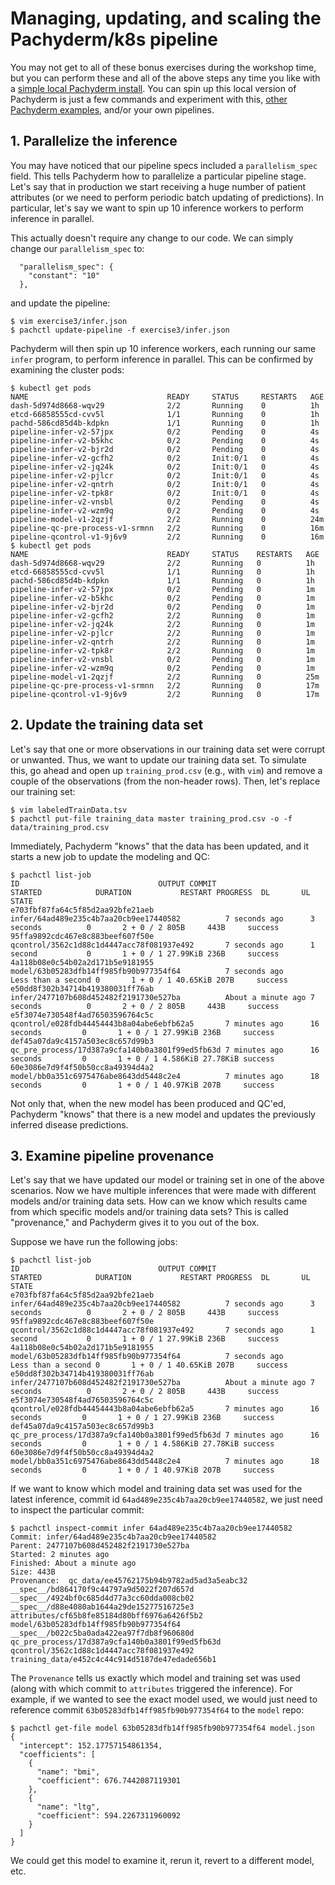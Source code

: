 # Managing, updating, and scaling the Pachyderm/k8s pipeline

You may not get to all of these bonus exercises during the workshop time, but you can perform these and all of the above steps any time you like with a [simple local Pachyderm install](http://docs.pachyderm.io/en/latest/getting_started/local_installation.html).  You can spin up this local version of Pachyderm is just a few commands and experiment with this, [other Pachyderm examples](http://docs.pachyderm.io/en/latest/examples/readme.html), and/or your own pipelines.

##  1. Parallelize the inference

You may have noticed that our pipeline specs included a `parallelism_spec` field.  This tells Pachyderm how to parallelize a particular pipeline stage. Let's say that in production we start receiving a huge number of patient attributes (or we need to perform periodic batch updating of predictions). In particular, let's say we want to spin up 10 inference workers to perform inference in parallel.

This actually doesn't require any change to our code.  We can simply change our `parallelism_spec` to:

```
  "parallelism_spec": {
    "constant": "10"
  },
```

and update the pipeline:

```
$ vim exercise3/infer.json 
$ pachctl update-pipeline -f exercise3/infer.json 
```

Pachyderm will then spin up 10 inference workers, each running our same `infer` program, to perform inference in parallel.  This can be confirmed by examining the cluster pods:

```
$ kubectl get pods
NAME                               READY     STATUS     RESTARTS   AGE
dash-5d974d8668-wqv29              2/2       Running    0          1h
etcd-66858555cd-cvv5l              1/1       Running    0          1h
pachd-586cd85d4b-kdpkn             1/1       Running    0          1h
pipeline-infer-v2-57jpx            0/2       Pending    0          4s
pipeline-infer-v2-b5khc            0/2       Pending    0          4s
pipeline-infer-v2-bjr2d            0/2       Pending    0          4s
pipeline-infer-v2-gcfh2            0/2       Init:0/1   0          4s
pipeline-infer-v2-jq24k            0/2       Init:0/1   0          4s
pipeline-infer-v2-pjlcr            0/2       Init:0/1   0          4s
pipeline-infer-v2-qntrh            0/2       Init:0/1   0          4s
pipeline-infer-v2-tpk8r            0/2       Init:0/1   0          4s
pipeline-infer-v2-vnsbl            0/2       Pending    0          4s
pipeline-infer-v2-wzm9q            0/2       Pending    0          4s
pipeline-model-v1-2qzjf            2/2       Running    0          24m
pipeline-qc-pre-process-v1-srmnn   2/2       Running    0          16m
pipeline-qcontrol-v1-9j6v9         2/2       Running    0          16m
$ kubectl get pods
NAME                               READY     STATUS    RESTARTS   AGE
dash-5d974d8668-wqv29              2/2       Running   0          1h
etcd-66858555cd-cvv5l              1/1       Running   0          1h
pachd-586cd85d4b-kdpkn             1/1       Running   0          1h
pipeline-infer-v2-57jpx            0/2       Pending   0          1m
pipeline-infer-v2-b5khc            0/2       Pending   0          1m
pipeline-infer-v2-bjr2d            0/2       Pending   0          1m
pipeline-infer-v2-gcfh2            2/2       Running   0          1m
pipeline-infer-v2-jq24k            2/2       Running   0          1m
pipeline-infer-v2-pjlcr            2/2       Running   0          1m
pipeline-infer-v2-qntrh            2/2       Running   0          1m
pipeline-infer-v2-tpk8r            2/2       Running   0          1m
pipeline-infer-v2-vnsbl            0/2       Pending   0          1m
pipeline-infer-v2-wzm9q            0/2       Pending   0          1m
pipeline-model-v1-2qzjf            2/2       Running   0          25m
pipeline-qc-pre-process-v1-srmnn   2/2       Running   0          17m
pipeline-qcontrol-v1-9j6v9         2/2       Running   0          17m 
```

## 2. Update the training data set

Let's say that one or more observations in our training data set were corrupt or unwanted.  Thus, we want to update our training data set.  To simulate this, go ahead and open up `training_prod.csv` (e.g., with `vim`) and remove a couple of the observations (from the non-header rows).  Then, let's replace our training set:

```
$ vim labeledTrainData.tsv
$ pachctl put-file training_data master training_prod.csv -o -f data/training_prod.csv
```

Immediately, Pachyderm "knows" that the data has been updated, and it starts a new job to update the modeling and QC:

```
$ pachctl list-job
ID                               OUTPUT COMMIT                                   STARTED            DURATION           RESTART PROGRESS  DL       UL       STATE
e703fbf87fa64c5f85d2aa92bfe21aeb infer/64ad489e235c4b7aa20cb9ee17440582          7 seconds ago      3 seconds          0       2 + 0 / 2 805B     443B     success
95ffa9892cdc467e8c883beef607f50e qcontrol/3562c1d88c1d4447acc78f081937e492       7 seconds ago      1 second           0       1 + 0 / 1 27.99KiB 236B     success
4a118b08e0c54b02a2d171b5e9181955 model/63b05283dfb14ff985fb90b977354f64          7 seconds ago      Less than a second 0       1 + 0 / 1 40.65KiB 207B     success
e50dd8f302b34714b419380031ff76ab infer/2477107b608d452482f2191730e527ba          About a minute ago 7 seconds          0       2 + 0 / 2 805B     443B     success
e5f3074e730548f4ad76503596764c5c qcontrol/e028fdb44454443b8a04abe6ebfb62a5       7 minutes ago      16 seconds         0       1 + 0 / 1 27.99KiB 236B     success
def45a07da9c4157a503ec8c657d99b3 qc_pre_process/17d387a9cfa140b0a3801f99ed5fb63d 7 minutes ago      16 seconds         0       1 + 0 / 1 4.586KiB 27.78KiB success
60e3086e7d9f4f50b50cc8a49394d4a2 model/bb0a351c6975476abe8643dd5448c2e4          7 minutes ago      18 seconds         0       1 + 0 / 1 40.97KiB 207B     success
```

Not only that, when the new model has been produced and QC'ed, Pachyderm "knows" that there is a new model and updates the previously inferred disease predictions.

## 3. Examine pipeline provenance

Let's say that we have updated our model or training set in one of the above scenarios.  Now we have multiple inferences that were made with different models and/or training data sets.  How can we know which results came from which specific models and/or training data sets?  This is called "provenance," and Pachyderm gives it to you out of the box.  

Suppose we have run the following jobs:

```
$ pachctl list-job
ID                               OUTPUT COMMIT                                   STARTED            DURATION           RESTART PROGRESS  DL       UL       STATE
e703fbf87fa64c5f85d2aa92bfe21aeb infer/64ad489e235c4b7aa20cb9ee17440582          7 seconds ago      3 seconds          0       2 + 0 / 2 805B     443B     success
95ffa9892cdc467e8c883beef607f50e qcontrol/3562c1d88c1d4447acc78f081937e492       7 seconds ago      1 second           0       1 + 0 / 1 27.99KiB 236B     success
4a118b08e0c54b02a2d171b5e9181955 model/63b05283dfb14ff985fb90b977354f64          7 seconds ago      Less than a second 0       1 + 0 / 1 40.65KiB 207B     success
e50dd8f302b34714b419380031ff76ab infer/2477107b608d452482f2191730e527ba          About a minute ago 7 seconds          0       2 + 0 / 2 805B     443B     success
e5f3074e730548f4ad76503596764c5c qcontrol/e028fdb44454443b8a04abe6ebfb62a5       7 minutes ago      16 seconds         0       1 + 0 / 1 27.99KiB 236B     success
def45a07da9c4157a503ec8c657d99b3 qc_pre_process/17d387a9cfa140b0a3801f99ed5fb63d 7 minutes ago      16 seconds         0       1 + 0 / 1 4.586KiB 27.78KiB success
60e3086e7d9f4f50b50cc8a49394d4a2 model/bb0a351c6975476abe8643dd5448c2e4          7 minutes ago      18 seconds         0       1 + 0 / 1 40.97KiB 207B     success
```

If we want to know which model and training data set was used for the latest inference, commit id `64ad489e235c4b7aa20cb9ee17440582`, we just need to inspect the particular commit:

```
$ pachctl inspect-commit infer 64ad489e235c4b7aa20cb9ee17440582
Commit: infer/64ad489e235c4b7aa20cb9ee17440582
Parent: 2477107b608d452482f2191730e527ba
Started: 2 minutes ago
Finished: About a minute ago
Size: 443B
Provenance:  qc_data/ee45762175b94b9782ad5ad3a5eabc32  __spec__/bd864170f9c44797a9d5022f207d657d  __spec__/4924bf0c685d4d77a3cc60dda008cb02  __spec__/d88e4080ab1644a29de15277516725e3  attributes/cf65b8fe85184d80bff6976a6426f5b2  model/63b05283dfb14ff985fb90b977354f64  __spec__/b022c5ba0ada422ea97f7db8f960680d  qc_pre_process/17d387a9cfa140b0a3801f99ed5fb63d  qcontrol/3562c1d88c1d4447acc78f081937e492  training_data/e452c4c44c914d5187de47edade656b1
```

The `Provenance` tells us exactly which model and training set was used (along with which commit to `attributes` triggered the inference).  For example, if we wanted to see the exact model used, we would just need to reference commit `63b05283dfb14ff985fb90b977354f64` to the `model` repo:

```
$ pachctl get-file model 63b05283dfb14ff985fb90b977354f64 model.json
{
  "intercept": 152.17757154861354,
  "coefficients": [
    {
      "name": "bmi",
      "coefficient": 676.7442087119301
    },
    {
      "name": "ltg",
      "coefficient": 594.2267311960092
    }
  ]
}
```

We could get this model to examine it, rerun it, revert to a different model, etc.
